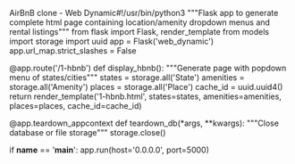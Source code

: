 AirBnB clone - Web Dynamic#!/usr/bin/python3
"""Flask app to generate complete html page containing location/amenity
dropdown menus and rental listings"""
from flask import Flask, render_template
from models import storage
import uuid
app = Flask('web_dynamic')
app.url_map.strict_slashes = False


@app.route('/1-hbnb')
def display_hbnb():
    """Generate page with popdown menu of states/cities"""
    states = storage.all('State')
    amenities = storage.all('Amenity')
    places = storage.all('Place')
    cache_id = uuid.uuid4()
    return render_template('1-hbnb.html',
                           states=states,
                           amenities=amenities,
                           places=places,
                           cache_id=cache_id)


@app.teardown_appcontext
def teardown_db(*args, **kwargs):
    """Close database or file storage"""
    storage.close()


if __name__ == '__main__':
    app.run(host='0.0.0.0', port=5000)